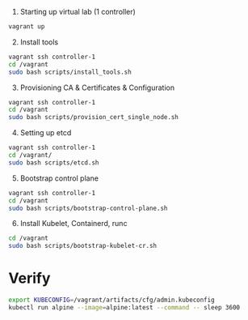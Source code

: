 1. Starting up virtual lab (1 controller)
```bash
vagrant up
```
2. Install tools
```bash
vagrant ssh controller-1
cd /vagrant
sudo bash scripts/install_tools.sh
```
3. Provisioning CA & Certificates & Configuration
```bash
vagrant ssh controller-1
cd /vagrant
sudo bash scripts/provision_cert_single_node.sh
```
4. Setting up etcd
```bash
vagrant ssh controller-1
cd /vagrant/
sudo bash scripts/etcd.sh
```
5. Bootstrap control plane
```bash
vagrant ssh controller-1
cd /vagrant
sudo bash scripts/bootstrap-control-plane.sh
```
6. Install Kubelet, Containerd, runc
```bash
cd /vagrant
sudo bash scripts/bootstrap-kubelet-cr.sh
```
# Verify 
```bash
export KUBECONFIG=/vagrant/artifacts/cfg/admin.kubeconfig
kubectl run alpine --image=alpine:latest --command -- sleep 3600
```
